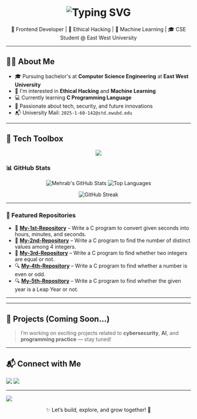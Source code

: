 <!-- Alternate Animated Typing Header -->
<h1 align="center">
  <img src="https://readme-typing-svg.herokuapp.com?font=Fira+Code&size=26&duration=3000&pause=1000&color=00FFAA&center=true&vCenter=true&width=700&lines=Hi+I'm+Mehrab+Morshed;Ethical+Hacking+%26+Machine+Learning+Enthusiast;CSE+Student+%7C+East+West+University;Always+learning+💪+Always+exploring+🚀" alt="Typing SVG" />
</h1>

<p align="center">
🚀 Frontend Developer |  🔐 Ethical Hacking | 🤖 Machine Learning | 🎓 CSE Student @ East West University
</p>

---

## 👨‍💻 About Me

- 🎓 Pursuing bachelor's at **Computer Science Engineering** at **East West University**
- 🔐 I'm interested in **Ethical Hacking** and **Machine Learning**
- 💻 Currently learning **C Programming Language**
- 🌱 Passionate about tech, security, and future innovations
- 📬 University Mail: `2025-1-60-142@std.ewubd.edu`

---

## 🧰 Tech Toolbox

<p align="center">
  <img src="https://skillicons.dev/icons?i=html,css,js,ts,react,nextjs,vue,angular,svelte,tailwind,bootstrap,nodejs,express,mongodb,mysql,postgresql,php,java,python,c,cpp,rust,go,bash,linux,git,github,vscode,atom,codeblocks,androidstudio,figma,docker,kubernetes,aws,azure,gcp,netlify,vercel,postman,firebase,sqlite,redux,jquery,numpy,pandas,matplotlib,scikit-learn,tensorflow,pytorch,opencv,seaborn,selenium,flutter,dart,swift,kotlin,wordpress,graphql,redis,nginx,nmap,wireshark,burpsuite,metasploit,zap" />
</p>


### 📊 GitHub Stats

<p align="center">
  <img src="https://github-readme-stats.vercel.app/api?username=Mehrab30-Mehrab&show_icons=true&theme=tokyonight&hide_border=true" alt="Mehrab's GitHub Stats" />
  <img src="https://github-readme-stats.vercel.app/api/top-langs/?username=Mehrab30-Mehrab&layout=compact&theme=tokyonight&hide_border=true" alt="Top Languages" />
</p>

<p align="center">
  <img src="https://streak-stats.demolab.com/?user=Mehrab30-Mehrab&theme=tokyonight&hide_border=true" alt="GitHub Streak" />
</p>

---

### 🌟 Featured Repositories

- 🔢 [**My-1st-Repository**](https://github.com/Mehrab30-Mehrab/My-1st-Repository) –  Write a C program to convert given seconds into hours, minutes, and seconds.
- 🔣 [**My-2nd-Repository**](https://github.com/Mehrab30-Mehrab/My-2nd-Repository) –  Write a C program to find the number of distinct values among 4 integers.
- 🔁 [**My-3rd-Repository**](https://github.com/Mehrab30-Mehrab/My-3rd-Repository) –  Write a C program to find whether two integers are equal or not.
- 🔍 [**My-4th-Repository**](https://github.com/Mehrab30-Mehrab/My-4th-Repository) –  Write a C program to find whether a number is even or odd.
- 🔍 [**My-5th-Repository**](https://github.com/Mehrab30-Mehrab/My-5th-Repository) –  Write a C program to find whether the given year is a Leap Year or not.
---

---

## 🚀 Projects (Coming Soon...)

> I’m working on exciting projects related to **cybersecurity**, **AI**, and **programming practice** — stay tuned!

---

## 📬 Connect with Me

<p align="left">
  <a href="mailto:2025-1-60-142@std.ewubd.edu"><img src="https://img.shields.io/badge/Gmail-FF0000?style=for-the-badge&logo=gmail&logoColor=white"/></a>
  <a href="https://www.linkedin.com/in/maarjaan-morshed-919445237/"><img src="https://img.shields.io/badge/LinkedIn-0077B5?style=for-the-badge&logo=linkedin&logoColor=white"/></a>
</p>


---

<!-- Footer Divider -->
<img src="https://capsule-render.vercel.app/api?type=waving&color=0:00c6ff,100:0072ff&height=120&section=footer"/>

<p align="center">
  ✨ Let’s build, explore, and grow together! 🚀
</p>
